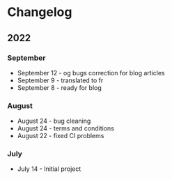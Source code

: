 # Changelog

## 2022

### September

* September 12 - og bugs correction for blog articles
* September 9 - translated to fr
* September 8 - ready for blog

### August

* August 24 - bug cleaning
* August 24 - terms and conditions
* August 22 - fixed CI problems

### July

* July 14 - Initial project
